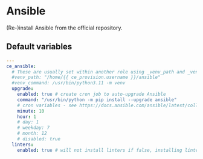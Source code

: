 # Ansible
(Re-)install Ansible from the official repository.

<!--TOC-->
<!--ENDTOC-->

<!--ROLEVARS-->
## Default variables
```yaml
---
ce_ansible:
  # These are usually set within another role using _venv_path and _venv_command but can be overridden.
  #venv_path: "/home/{{ ce_provision.username }}/ansible"
  #venv_command: /usr/bin/python3.11 -m venv
  upgrade:
    enabled: true # create cron job to auto-upgrade Ansible
    command: "/usr/bin/python -m pip install --upgrade ansible"
    # cron variables - see https://docs.ansible.com/ansible/latest/collections/ansible/builtin/cron_module.html
    minute: 10
    hour: 1
    # day: 1
    # weekday: 7
    # month: 12
    # disabled: true
  linters:
    enabled: true # will not install linters if false, installing linters breaks cloud-init

```

<!--ENDROLEVARS-->
